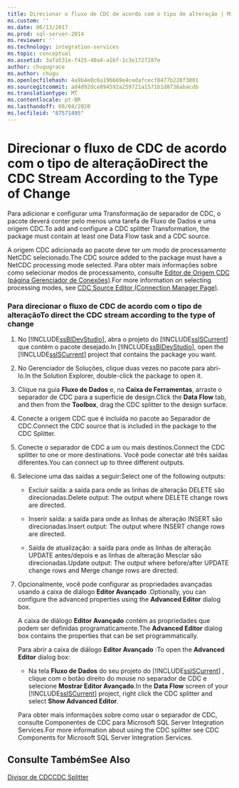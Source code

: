 ```yaml
---
title: Direcionar o fluxo de CDC de acordo com o tipo de alteração | Microsoft Docs
ms.custom: ''
ms.date: 06/13/2017
ms.prod: sql-server-2014
ms.reviewer: ''
ms.technology: integration-services
ms.topic: conceptual
ms.assetid: 3afa531e-f425-40a4-a1bf-1c3e1727287e
author: chugugrace
ms.author: chugu
ms.openlocfilehash: 4a9b4e0c6a196669e4cedafcecf0477b228f3001
ms.sourcegitcommit: ad4d92dce894592a259721a1571b1d8736abacdb
ms.translationtype: MT
ms.contentlocale: pt-BR
ms.lasthandoff: 08/04/2020
ms.locfileid: "87571495"
---
```

# <a name="direct-the-cdc-stream-according-to-the-type-of-change"></a><span data-ttu-id="f85f4-102">Direcionar o fluxo de CDC de acordo com o tipo de alteração</span><span class="sxs-lookup"><span data-stu-id="f85f4-102">Direct the CDC Stream According to the Type of Change</span></span>
  <span data-ttu-id="f85f4-103">Para adicionar e configurar uma Transformação de separador de CDC, o pacote deverá conter pelo menos uma tarefa de Fluxo de Dados e uma origem CDC.</span><span class="sxs-lookup"><span data-stu-id="f85f4-103">To add and configure a CDC splitter Transformation, the package must contain at least one Data Flow task and a CDC source.</span></span>  
  
 <span data-ttu-id="f85f4-104">A origem CDC adicionada ao pacote deve ter um modo de processamento NetCDC selecionado.</span><span class="sxs-lookup"><span data-stu-id="f85f4-104">The CDC source added to the package must have a NetCDC processing mode selected.</span></span> <span data-ttu-id="f85f4-105">Para obter mais informações sobre como selecionar modos de processamento, consulte [Editor de Origem CDC &#40;página Gerenciador de Conexões&#41;](../cdc-source-editor-connection-manager-page.md).</span><span class="sxs-lookup"><span data-stu-id="f85f4-105">For more information on selecting processing modes, see [CDC Source Editor &#40;Connection Manager Page&#41;](../cdc-source-editor-connection-manager-page.md).</span></span>  
  
### <a name="to-direct-the-cdc-stream-according-to-the-type-of-change"></a><span data-ttu-id="f85f4-106">Para direcionar o fluxo de CDC de acordo com o tipo de alteração</span><span class="sxs-lookup"><span data-stu-id="f85f4-106">To direct the CDC stream according to the type of change</span></span>  
  
1.  <span data-ttu-id="f85f4-107">No [!INCLUDE[ssBIDevStudio](../../includes/ssbidevstudio-md.md)], abra o projeto do [!INCLUDE[ssISCurrent](../../includes/ssiscurrent-md.md)] que contém o pacote desejado.</span><span class="sxs-lookup"><span data-stu-id="f85f4-107">In [!INCLUDE[ssBIDevStudio](../../includes/ssbidevstudio-md.md)], open the [!INCLUDE[ssISCurrent](../../includes/ssiscurrent-md.md)] project that contains the package you want.</span></span>  
  
2.  <span data-ttu-id="f85f4-108">No Gerenciador de Soluções, clique duas vezes no pacote para abri-lo.</span><span class="sxs-lookup"><span data-stu-id="f85f4-108">In the Solution Explorer, double-click the package to open it.</span></span>  
  
3.  <span data-ttu-id="f85f4-109">Clique na guia **Fluxo de Dados** e, na **Caixa de Ferramentas**, arraste o separador de CDC para a superfície de design.</span><span class="sxs-lookup"><span data-stu-id="f85f4-109">Click the **Data Flow** tab, and then from the **Toolbox**, drag the CDC splitter to the design surface.</span></span>  
  
4.  <span data-ttu-id="f85f4-110">Conecte a origem CDC que é incluída no pacote ao Separador de CDC.</span><span class="sxs-lookup"><span data-stu-id="f85f4-110">Connect the CDC source that is included in the package to the CDC Splitter.</span></span>  
  
5.  <span data-ttu-id="f85f4-111">Conecte o separador de CDC a um ou mais destinos.</span><span class="sxs-lookup"><span data-stu-id="f85f4-111">Connect the CDC splitter to one or more destinations.</span></span> <span data-ttu-id="f85f4-112">Você pode conectar até três saídas diferentes.</span><span class="sxs-lookup"><span data-stu-id="f85f4-112">You can connect up to three different outputs.</span></span>  
  
6.  <span data-ttu-id="f85f4-113">Selecione uma das saídas a seguir:</span><span class="sxs-lookup"><span data-stu-id="f85f4-113">Select one of the following outputs:</span></span>  
  
    -   <span data-ttu-id="f85f4-114">Excluir saída: a saída para onde as linhas de alteração DELETE são direcionadas.</span><span class="sxs-lookup"><span data-stu-id="f85f4-114">Delete output: The output where DELETE change rows are directed.</span></span>  
  
    -   <span data-ttu-id="f85f4-115">Inserir saída: a saída para onde as linhas de alteração INSERT são direcionadas.</span><span class="sxs-lookup"><span data-stu-id="f85f4-115">Insert output: The output where INSERT change rows are directed.</span></span>  
  
    -   <span data-ttu-id="f85f4-116">Saída de atualização: a saída para onde as linhas de alteração UPDATE antes/depois e as linhas de alteração Mesclar são direcionadas.</span><span class="sxs-lookup"><span data-stu-id="f85f4-116">Update output: The output where before/after UPDATE change rows and Merge change rows are directed.</span></span>  
  
7.  <span data-ttu-id="f85f4-117">Opcionalmente, você pode configurar as propriedades avançadas usando a caixa de diálogo **Editor Avançado** .</span><span class="sxs-lookup"><span data-stu-id="f85f4-117">Optionally, you can configure the advanced properties using the **Advanced Editor** dialog box.</span></span>  
  
     <span data-ttu-id="f85f4-118">A caixa de diálogo **Editor Avançado** contém as propriedades que podem ser definidas programaticamente.</span><span class="sxs-lookup"><span data-stu-id="f85f4-118">The **Advanced Editor** dialog box contains the properties that can be set programmatically.</span></span>  
  
     <span data-ttu-id="f85f4-119">Para abrir a caixa de diálogo **Editor Avançado** :</span><span class="sxs-lookup"><span data-stu-id="f85f4-119">To open the **Advanced Editor** dialog box:</span></span>  
  
    -   <span data-ttu-id="f85f4-120">Na tela **Fluxo de Dados** do seu projeto do [!INCLUDE[ssISCurrent](../../includes/ssiscurrent-md.md)] , clique com o botão direito do mouse no separador de CDC e selecione **Mostrar Editor Avançado**.</span><span class="sxs-lookup"><span data-stu-id="f85f4-120">In the **Data Flow** screen of your [!INCLUDE[ssISCurrent](../../includes/ssiscurrent-md.md)] project, right click the CDC splitter and select **Show Advanced Editor**.</span></span>  
  
     <span data-ttu-id="f85f4-121">Para obter mais informações sobre como usar o separador de CDC, consulte Componentes de CDC para Microsoft SQL Server Integration Services.</span><span class="sxs-lookup"><span data-stu-id="f85f4-121">For more information about using the CDC splitter see CDC Components for Microsoft SQL Server Integration Services.</span></span>  
  
## <a name="see-also"></a><span data-ttu-id="f85f4-122">Consulte Também</span><span class="sxs-lookup"><span data-stu-id="f85f4-122">See Also</span></span>  
 [<span data-ttu-id="f85f4-123">Divisor de CDC</span><span class="sxs-lookup"><span data-stu-id="f85f4-123">CDC Splitter</span></span>](cdc-splitter.md)  
  
  
